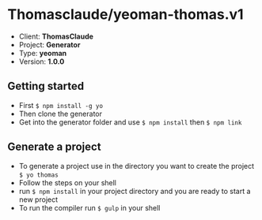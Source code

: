 # Thomasclaude/yeoman-thomas.v1

- Client: __ThomasClaude__
- Project: __Generator__
- Type: __yeoman__
- Version: __1.0.0__

## Getting started

- First `$ npm install -g yo`
- Then clone the generator
- Get into the generator folder and use `$ npm install` then `$ npm link`

## Generate a project

- To generate a project use in the directory you want to create the project `$ yo thomas`
- Follow the steps on your shell
- run `$ npm install` in your project directory and you are ready to start a new project
- To run the compiler run `$ gulp` in your shell



